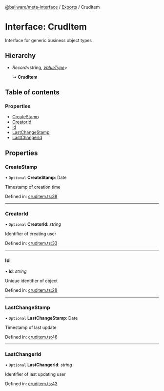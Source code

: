 [@ballware/meta-interface](../README.md) / [Exports](../modules.md) / CrudItem

# Interface: CrudItem

Interface for generic business object types

## Hierarchy

* *Record*<string, [*ValueType*](../modules.md#valuetype)\>

  ↳ **CrudItem**

## Table of contents

### Properties

- [CreateStamp](cruditem.md#createstamp)
- [CreatorId](cruditem.md#creatorid)
- [Id](cruditem.md#id)
- [LastChangeStamp](cruditem.md#lastchangestamp)
- [LastChangerId](cruditem.md#lastchangerid)

## Properties

### CreateStamp

• `Optional` **CreateStamp**: Date

Timestamp of creation time

Defined in: [cruditem.ts:38](https://github.com/ballware/ballware-client/blob/cea3b48/packages/meta-interface/src/cruditem.ts#L38)

___

### CreatorId

• `Optional` **CreatorId**: *string*

Identifier of creating user

Defined in: [cruditem.ts:33](https://github.com/ballware/ballware-client/blob/cea3b48/packages/meta-interface/src/cruditem.ts#L33)

___

### Id

• **Id**: *string*

Unique identifier of object

Defined in: [cruditem.ts:28](https://github.com/ballware/ballware-client/blob/cea3b48/packages/meta-interface/src/cruditem.ts#L28)

___

### LastChangeStamp

• `Optional` **LastChangeStamp**: Date

Timestamp of last update

Defined in: [cruditem.ts:48](https://github.com/ballware/ballware-client/blob/cea3b48/packages/meta-interface/src/cruditem.ts#L48)

___

### LastChangerId

• `Optional` **LastChangerId**: *string*

Identifier of last updating user

Defined in: [cruditem.ts:43](https://github.com/ballware/ballware-client/blob/cea3b48/packages/meta-interface/src/cruditem.ts#L43)
